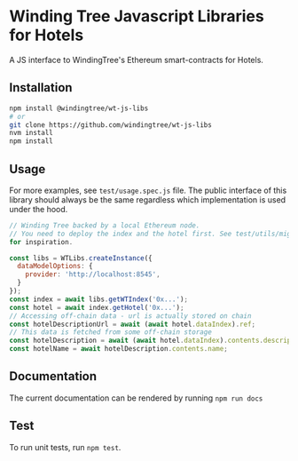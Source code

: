 # Winding Tree Javascript Libraries for Hotels

A JS interface to WindingTree's Ethereum smart-contracts for Hotels.

## Installation

```sh
npm install @windingtree/wt-js-libs
# or
git clone https://github.com/windingtree/wt-js-libs
nvm install
npm install
```

## Usage

For more examples, see `test/usage.spec.js` file. The public interface of this library
should always be the same regardless which implementation is used
under the hood.

```javascript
// Winding Tree backed by a local Ethereum node.
// You need to deploy the index and the hotel first. See test/utils/migrations
for inspiration.

const libs = WTLibs.createInstance({
  dataModelOptions: {
    provider: 'http://localhost:8545',
  }
});
const index = await libs.getWTIndex('0x...');
const hotel = await index.getHotel('0x...');
// Accessing off-chain data - url is actually stored on chain
const hotelDescriptionUrl = await (await hotel.dataIndex).ref;
// This data is fetched from some off-chain storage
const hotelDescription = await (await hotel.dataIndex).contents.description;
const hotelName = await hotelDescription.contents.name;
```

## Documentation

The current documentation can be rendered by running `npm run docs`

## Test

To run unit tests, run `npm test`.
